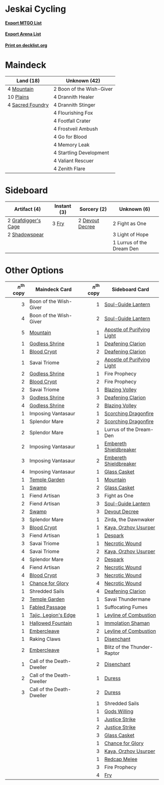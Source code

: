 # Jeskai Cycling

#### [Export MTGO List](../collection/Jeskai%20Cycling/Jeskai%20Cycling.txt)
#### [Export Arena List](../collection/Jeskai%20Cycling/Jeskai%20Cycling_arena.txt)
#### [Print on decklist.org](http://decklist.org/?deckmain=2%09Boon%20of%20the%20Wish-Giver%0A4%09Drannith%20Healer%0A4%09Drannith%20Stinger%0A4%09Flourishing%20Fox%0A4%09Footfall%20Crater%0A4%09Frostveil%20Ambush%0A4%09Go%20for%20Blood%0A4%09Memory%20Leak%0A4%09Mountain%0A10%09Plains%0A4%09Sacred%20Foundry%0A4%09Startling%20Development%0A4%09Valiant%20Rescuer%0A4%09Zenith%20Flare&deckside=2%09Devout%20Decree%0A2%09Fight%20as%20One%0A3%09Fry%0A2%09Grafdigger's%20Cage%0A3%09Light%20of%20Hope%0A1%09Lurrus%20of%20the%20Dream%20Den%0A2%09Shadowspear)
# Maindeck

|                                         Land (18)                                         |      Unknown (42)      |
|-------------------------------------------------------------------------------------------|------------------------|
|4 [Mountain](http://gatherer.wizards.com/Pages/Card/Details.aspx?multiverseid=439859)      |2 Boon of the Wish-Giver|
|10 [Plains](http://gatherer.wizards.com/Pages/Card/Details.aspx?multiverseid=439856)       |4 Drannith Healer       |
|4 [Sacred Foundry](http://gatherer.wizards.com/Pages/Card/Details.aspx?multiverseid=405106)|4 Drannith Stinger      |
|                                                                                           |4 Flourishing Fox       |
|                                                                                           |4 Footfall Crater       |
|                                                                                           |4 Frostveil Ambush      |
|                                                                                           |4 Go for Blood          |
|                                                                                           |4 Memory Leak           |
|                                                                                           |4 Startling Development |
|                                                                                           |4 Valiant Rescuer       |
|                                                                                           |4 Zenith Flare          |


# Sideboard

|                                         Artifact (4)                                         |                                  Instant (3)                                   |                                       Sorcery (2)                                        |       Unknown (6)       |
|----------------------------------------------------------------------------------------------|--------------------------------------------------------------------------------|------------------------------------------------------------------------------------------|-------------------------|
|2 [Grafdigger's Cage](http://gatherer.wizards.com/Pages/Card/Details.aspx?multiverseid=278452)|3 [Fry](http://gatherer.wizards.com/Pages/Card/Details.aspx?multiverseid=466894)|2 [Devout Decree](http://gatherer.wizards.com/Pages/Card/Details.aspx?multiverseid=466767)|2 Fight as One           |
|2 [Shadowspear](http://gatherer.wizards.com/Pages/Card/Details.aspx?multiverseid=476487)      |                                                                                |                                                                                          |3 Light of Hope          |
|                                                                                              |                                                                                |                                                                                          |1 Lurrus of the Dream Den|


# Other Options

|*n*<sup>th</sup> copy|                                         Maindeck Card                                         |*n*<sup>th</sup> copy|                                           Sideboard Card                                            |
|--------------------:|-----------------------------------------------------------------------------------------------|--------------------:|-----------------------------------------------------------------------------------------------------|
|                    3|Boon of the Wish-Giver                                                                         |                    1|[Soul-Guide Lantern](http://gatherer.wizards.com/Pages/Card/Details.aspx?multiverseid=476488)        |
|                    4|Boon of the Wish-Giver                                                                         |                    2|[Soul-Guide Lantern](http://gatherer.wizards.com/Pages/Card/Details.aspx?multiverseid=476488)        |
|                    5|[Mountain](http://gatherer.wizards.com/Pages/Card/Details.aspx?multiverseid=439859)            |                    1|[Apostle of Purifying Light](http://gatherer.wizards.com/Pages/Card/Details.aspx?multiverseid=466760)|
|                    1|[Godless Shrine](http://gatherer.wizards.com/Pages/Card/Details.aspx?multiverseid=405099)      |                    1|[Deafening Clarion](http://gatherer.wizards.com/Pages/Card/Details.aspx?multiverseid=452915)         |
|                    1|[Blood Crypt](http://gatherer.wizards.com/Pages/Card/Details.aspx?multiverseid=97102)          |                    2|[Deafening Clarion](http://gatherer.wizards.com/Pages/Card/Details.aspx?multiverseid=452915)         |
|                    1|Savai Triome                                                                                   |                    2|[Apostle of Purifying Light](http://gatherer.wizards.com/Pages/Card/Details.aspx?multiverseid=466760)|
|                    2|[Godless Shrine](http://gatherer.wizards.com/Pages/Card/Details.aspx?multiverseid=405099)      |                    1|Fire Prophecy                                                                                        |
|                    2|[Blood Crypt](http://gatherer.wizards.com/Pages/Card/Details.aspx?multiverseid=97102)          |                    2|Fire Prophecy                                                                                        |
|                    2|Savai Triome                                                                                   |                    1|[Blazing Volley](http://gatherer.wizards.com/Pages/Card/Details.aspx?multiverseid=426821)            |
|                    3|[Godless Shrine](http://gatherer.wizards.com/Pages/Card/Details.aspx?multiverseid=405099)      |                    3|[Deafening Clarion](http://gatherer.wizards.com/Pages/Card/Details.aspx?multiverseid=452915)         |
|                    4|[Godless Shrine](http://gatherer.wizards.com/Pages/Card/Details.aspx?multiverseid=405099)      |                    2|[Blazing Volley](http://gatherer.wizards.com/Pages/Card/Details.aspx?multiverseid=426821)            |
|                    1|Imposing Vantasaur                                                                             |                    1|[Scorching Dragonfire](http://gatherer.wizards.com/Pages/Card/Details.aspx?multiverseid=473101)      |
|                    1|Splendor Mare                                                                                  |                    2|[Scorching Dragonfire](http://gatherer.wizards.com/Pages/Card/Details.aspx?multiverseid=473101)      |
|                    2|Splendor Mare                                                                                  |                    1|Lurrus of the Dream-Den                                                                              |
|                    2|Imposing Vantasaur                                                                             |                    1|[Embereth Shieldbreaker](http://gatherer.wizards.com/Pages/Card/Details.aspx?multiverseid=473084)    |
|                    3|Imposing Vantasaur                                                                             |                    2|[Embereth Shieldbreaker](http://gatherer.wizards.com/Pages/Card/Details.aspx?multiverseid=473084)    |
|                    4|Imposing Vantasaur                                                                             |                    1|[Glass Casket](http://gatherer.wizards.com/Pages/Card/Details.aspx?multiverseid=472977)              |
|                    1|[Temple Garden](http://gatherer.wizards.com/Pages/Card/Details.aspx?multiverseid=405112)       |                    1|[Mountain](http://gatherer.wizards.com/Pages/Card/Details.aspx?multiverseid=439859)                  |
|                    1|[Swamp](http://gatherer.wizards.com/Pages/Card/Details.aspx?multiverseid=439858)               |                    2|[Glass Casket](http://gatherer.wizards.com/Pages/Card/Details.aspx?multiverseid=472977)              |
|                    1|Fiend Artisan                                                                                  |                    3|Fight as One                                                                                         |
|                    2|Fiend Artisan                                                                                  |                    3|[Soul-Guide Lantern](http://gatherer.wizards.com/Pages/Card/Details.aspx?multiverseid=476488)        |
|                    2|[Swamp](http://gatherer.wizards.com/Pages/Card/Details.aspx?multiverseid=439858)               |                    3|[Devout Decree](http://gatherer.wizards.com/Pages/Card/Details.aspx?multiverseid=466767)             |
|                    3|Splendor Mare                                                                                  |                    1|Zirda, the Dawnwaker                                                                                 |
|                    3|[Blood Crypt](http://gatherer.wizards.com/Pages/Card/Details.aspx?multiverseid=97102)          |                    1|[Kaya, Orzhov Usurper](http://gatherer.wizards.com/Pages/Card/Details.aspx?multiverseid=460129)      |
|                    3|Fiend Artisan                                                                                  |                    1|[Despark](http://gatherer.wizards.com/Pages/Card/Details.aspx?multiverseid=461117)                   |
|                    3|Savai Triome                                                                                   |                    1|[Necrotic Wound](http://gatherer.wizards.com/Pages/Card/Details.aspx?multiverseid=452829)            |
|                    4|Savai Triome                                                                                   |                    2|[Kaya, Orzhov Usurper](http://gatherer.wizards.com/Pages/Card/Details.aspx?multiverseid=460129)      |
|                    4|Splendor Mare                                                                                  |                    2|[Despark](http://gatherer.wizards.com/Pages/Card/Details.aspx?multiverseid=461117)                   |
|                    4|Fiend Artisan                                                                                  |                    2|[Necrotic Wound](http://gatherer.wizards.com/Pages/Card/Details.aspx?multiverseid=452829)            |
|                    4|[Blood Crypt](http://gatherer.wizards.com/Pages/Card/Details.aspx?multiverseid=97102)          |                    3|[Necrotic Wound](http://gatherer.wizards.com/Pages/Card/Details.aspx?multiverseid=452829)            |
|                    1|[Chance for Glory](http://gatherer.wizards.com/Pages/Card/Details.aspx?multiverseid=452909)    |                    4|[Necrotic Wound](http://gatherer.wizards.com/Pages/Card/Details.aspx?multiverseid=452829)            |
|                    1|Shredded Sails                                                                                 |                    4|[Deafening Clarion](http://gatherer.wizards.com/Pages/Card/Details.aspx?multiverseid=452915)         |
|                    2|[Temple Garden](http://gatherer.wizards.com/Pages/Card/Details.aspx?multiverseid=405112)       |                    1|Savai Thundermane                                                                                    |
|                    1|[Fabled Passage](http://gatherer.wizards.com/Pages/Card/Details.aspx?multiverseid=473206)      |                    1|Suffocating Fumes                                                                                    |
|                    1|[Tajic, Legion's Edge](http://gatherer.wizards.com/Pages/Card/Details.aspx?multiverseid=452954)|                    1|[Leyline of Combustion](http://gatherer.wizards.com/Pages/Card/Details.aspx?multiverseid=466902)     |
|                    1|[Hallowed Fountain](http://gatherer.wizards.com/Pages/Card/Details.aspx?multiverseid=97071)    |                    1|[Immolation Shaman](http://gatherer.wizards.com/Pages/Card/Details.aspx?multiverseid=457250)         |
|                    1|[Embercleave](http://gatherer.wizards.com/Pages/Card/Details.aspx?multiverseid=473082)         |                    2|[Leyline of Combustion](http://gatherer.wizards.com/Pages/Card/Details.aspx?multiverseid=466902)     |
|                    1|Raking Claws                                                                                   |                    1|[Disenchant](http://gatherer.wizards.com/Pages/Card/Details.aspx?multiverseid=847)                   |
|                    2|[Embercleave](http://gatherer.wizards.com/Pages/Card/Details.aspx?multiverseid=473082)         |                    1|Blitz of the Thunder-Raptor                                                                          |
|                    1|Call of the Death-Dweller                                                                      |                    2|[Disenchant](http://gatherer.wizards.com/Pages/Card/Details.aspx?multiverseid=847)                   |
|                    2|Call of the Death-Dweller                                                                      |                    1|[Duress](http://gatherer.wizards.com/Pages/Card/Details.aspx?multiverseid=14557)                     |
|                    3|Call of the Death-Dweller                                                                      |                    2|[Duress](http://gatherer.wizards.com/Pages/Card/Details.aspx?multiverseid=14557)                     |
|                     |                                                                                               |                    1|Shredded Sails                                                                                       |
|                     |                                                                                               |                    1|[Gods Willing](http://gatherer.wizards.com/Pages/Card/Details.aspx?multiverseid=442005)              |
|                     |                                                                                               |                    1|[Justice Strike](http://gatherer.wizards.com/Pages/Card/Details.aspx?multiverseid=452932)            |
|                     |                                                                                               |                    2|[Justice Strike](http://gatherer.wizards.com/Pages/Card/Details.aspx?multiverseid=452932)            |
|                     |                                                                                               |                    3|[Glass Casket](http://gatherer.wizards.com/Pages/Card/Details.aspx?multiverseid=472977)              |
|                     |                                                                                               |                    1|[Chance for Glory](http://gatherer.wizards.com/Pages/Card/Details.aspx?multiverseid=452909)          |
|                     |                                                                                               |                    3|[Kaya, Orzhov Usurper](http://gatherer.wizards.com/Pages/Card/Details.aspx?multiverseid=460129)      |
|                     |                                                                                               |                    1|[Redcap Melee](http://gatherer.wizards.com/Pages/Card/Details.aspx?multiverseid=473097)              |
|                     |                                                                                               |                    3|Fire Prophecy                                                                                        |
|                     |                                                                                               |                    4|[Fry](http://gatherer.wizards.com/Pages/Card/Details.aspx?multiverseid=466894)                       |

